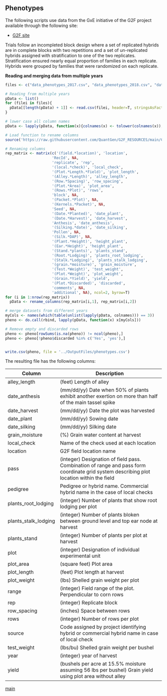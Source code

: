 ## Phenotypes

The following scripts use data from the GxE initiative of the G2F project available through the following site:

 - [G2F site](https://www.genomes2fields.org/resources/)

Trials follow an incompleted block design where a set of replicated hybrids are in complete blocks with two repetitions and a set of un-replicated hybrids assigned with stratification to one of the two replicates. Stratification ensured nearly equal proportion of families in each replicate. Hybrids were grouped by families that were randomized on each replicate.

**Reading and merging data from multiple years**

```r
files <- c("data_phenotypes_2017.csv", "data_phenotypes_2018.csv", "data_phenotypes_2019.csv")

# Reading from multiple years
pData <- list()
for (filei in files){
  pData[[length(pData) + 1]] <- read.csv(filei, header=T, stringsAsFactors=F, na.strings=c(''))
}

# lower case all column names
pData <- lapply(pData, function(x){colnames(x) <- tolower(colnames(x));x})

# Load function to rename columns
source('https://raw.githubusercontent.com/QuantGen/G2F_RESOURCES/main/Code/Functions.R')

# Renaming columns
rep_matrix <- matrix(c('(field.*location)', 'location',
                     'RecId', NA,
                     'replicate', 'rep',
                     '(local.*check)', 'local_check',
                     '(Plot.*Length.*Field)', 'plot_length',
                     '(Alley.*Length)', 'alley_length',
                     '(Row.*Spacing)', 'row_spacing',
                     '(Plot.*Area)', 'plot_area',
                     '(Rows.*Plot)', 'rows',
                     'block', NA,
                     '(Packet.*Plot)', NA,
                     '(Kernels.*Packet)', NA,
                     'Seed', NA,
                     '(Date.*Planted)', 'date_plant',
                     '(Date.*Harvest)', 'date_harvest',
                     'Anthesis', 'date_anthesis',
                     '(Silking.*date)', 'date_silking',
                     'Pollen', NA,
                     '(Silk.*DAP)', NA,
                     '(Plant.*Height)', 'height_plant',
                     '(Ear.*Height)', 'height_plant',
                     '(Stand.*plants)', 'plants_stand',
                     '(Root.*Lodging)', 'plants_root_lodging',
                     '(Stalk.*Lodging)', 'plants_stalk_lodging',
                     '(grain.*moisture)', 'grain_moisture',
                     '(Test.*Weight)', 'test_weight',
                     '(Plot.*Weight)', 'plot_weight',
                     '(Grain.*Yield)', 'yield',
                     '(Plot.*Discarded)', 'discarded',
                     'comments', NA,
                     'additional', NA), ncol=2, byrow=T)
for (i in 1:nrow(rep_matrix))
  pData <- rename_columns(rep_matrix[i,1], rep_matrix[i,2])

# merge datasets from different years
myCols <- names(which(table(unlist(lapply(pData, colnames))) == 3))
pheno <- do.call(rbind, lapply(pData, function(x) x[myCols]))

# Remove empty and discarded rows
pheno <- pheno[rowSums(is.na(pheno)) != ncol(pheno),]
pheno <- pheno[!pheno$discarded %in% c('Yes', 'yes'),]


write.csv(pheno, file = '../OutputFiles/phenotypes.csv')
```

The resulting file has the following columns:

|Column|Description|
|------|-----------|
|alley_length| (feet) Length of alley|
|date_anthesis| (mm/dd/yy) Date when 50% of plants exhibit another exertion on more than half of the main tassel spike |
|date_harvest| (mm/dd/yy) Date the plot was harvested |
|date_plant| (mm/dd/yy) Sowing date |
|date_silking| (mm/dd/yy) Silking date |
|grain_moisture| (%) Grain water content at harvest |
|local_check| Name of the check used at each location |
|location| G2F field location name |
|pass| (integer) Designation of field pass. Combination of range and pass form coordinate grid system describing plot location within the field |
|pedigree| Pedigree or hybrid name. Commercial hybrid name in the case of local checks |
|plants_root_lodging| (integer) Number of plants that show root lodging per plot |
|plants_stalk_lodging| (integer) Number of plants bloken between ground level and top ear node at harvest |
|plants_stand| (integer) Number of plants per plot at harvest |
|plot| (integer) Designation of individual experimental unit |
|plot_area| (square feet) Plot area |
|plot_length| (feet) Plot length at harvest |
|plot_weight| (lbs) Shelled grain weight per plot |
|range| (integer) Field range of the plot. Perpendicular to corn rows |
|rep| (integer) Replicate block |
|row_spacing| (inches) Space between rows |
|rows| (integer) Number of rows per plot |
|source| Code assigned by project identifying hybrid or commercial hybrid name in case of local check |
|test_weight| (lbs/bu) Shelled grain weight per bushel |
|year| (integer) year of harvest |
|yield| (bushels per acre at 15.5% moisture assuming 56 lbs per bushel) Grain yield using plot area without alley |





[main](https://github.com/QuantGen/G2F_RESOURCES)
